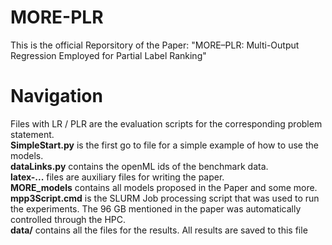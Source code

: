 # MORE-PLR
This is the official Reporsitory of the Paper: "MORE–PLR: Multi-Output Regression Employed for Partial Label Ranking"
# Navigation
Files with LR / PLR are the evaluation scripts for the corresponding problem statement. \
__SimpleStart.py__ is the first go to file for a simple example of how to use the models. \
__dataLinks.py__ contains the openML ids of the benchmark data. \
__latex-...__ files are auxiliary files for writing the paper. \
__MORE_models__ contains all models proposed in the Paper and some more. \
__mpp3Script.cmd__ is the SLURM Job processing script that was used to run the experiments. 
The 96 GB mentioned in the paper was automatically controlled through the HPC. \
__data/__ contains all the files for the results. All results are saved to this file